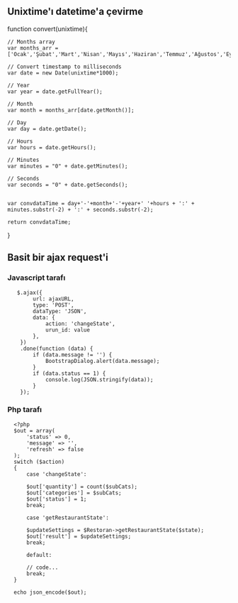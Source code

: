 ## Unixtime'ı datetime'a çevirme

function convert(unixtime){
   
    // Months array
    var months_arr = ['Ocak','Şubat','Mart','Nisan','Mayıs','Haziran','Temmuz','Ağustos','Eylül','Ekim','Kasım','Aralık'];
   
    // Convert timestamp to milliseconds
    var date = new Date(unixtime*1000);
   
    // Year
    var year = date.getFullYear();
   
    // Month
    var month = months_arr[date.getMonth()];
   
    // Day
    var day = date.getDate();
   
    // Hours
    var hours = date.getHours();
   
    // Minutes
    var minutes = "0" + date.getMinutes();
   
    // Seconds
    var seconds = "0" + date.getSeconds();
   

    var convdataTime = day+'-'+month+'-'+year+' '+hours + ':' + minutes.substr(-2) + ':' + seconds.substr(-2);
    
    return convdataTime;
    
}


## Basit bir ajax request'i

### Javascript tarafı

       $.ajax({
            url: ajaxURL,
            type: 'POST',
            dataType: 'JSON',
            data: {
                action: 'changeState',
                urun_id: value
            },
        })
        .done(function (data) {
            if (data.message != '') {
                BootstrapDialog.alert(data.message);
            }
            if (data.status == 1) {
                console.log(JSON.stringify(data));
            }
        });

### Php tarafı

      <?php
      $out = array(
          'status' => 0,
          'message' => '',
          'refresh' => false
      );
      switch ($action)
      {
          case 'changeState':

          $out['quantity'] = count($subCats);
          $out['categories'] = $subCats;
          $out['status'] = 1;
          break;

          case 'getRestaurantState':

          $updateSettings = $Restoran->getRestaurantState($state);   
          $out['result'] = $updateSettings;    
          break;

          default:

          // code...
          break;
      }

      echo json_encode($out);

